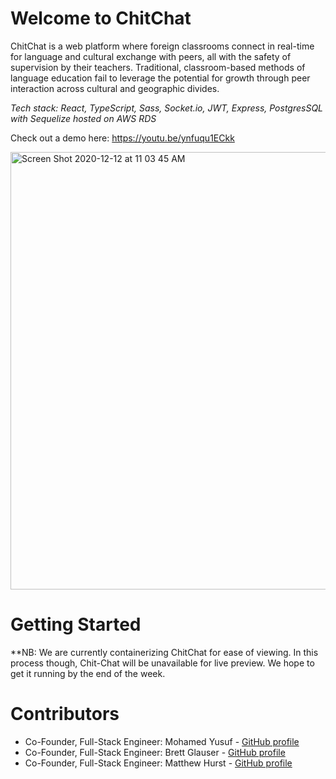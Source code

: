 # Welcome to ChitChat

ChitChat is a web platform where foreign classrooms connect in real-time for language and cultural exchange with peers, all with the safety of supervision by their teachers. Traditional, classroom-based methods of language education fail to leverage the potential for growth through peer interaction across cultural and geographic divides.

_Tech stack: React, TypeScript, Sass, Socket.io, JWT, Express, PostgresSQL with Sequelize hosted on AWS RDS_

Check out a demo here: https://youtu.be/ynfuqu1ECkk

<span>
  <img width="700" alt="Screen Shot 2020-12-12 at 11 03 45 AM" src="https://user-images.githubusercontent.com/25126281/102017230-7a6abb00-3d5d-11eb-9fed-d40bfbf1d192.png">
</span>

# Getting Started

**NB: We are currently containerizing ChitChat for ease of viewing. In this process though, Chit-Chat will be unavailable for live preview. We hope to get it running by the end of the week.

# Contributors

- Co-Founder, Full-Stack Engineer: Mohamed Yusuf - [GitHub profile](https://www.github.com/mhyusuf)
- Co-Founder, Full-Stack Engineer: Brett Glauser - [GitHub profile](https://www.github.com/bmcglauser)
- Co-Founder, Full-Stack Engineer: Matthew Hurst - [GitHub profile](https://www.github.com/Matt-Hurst)
